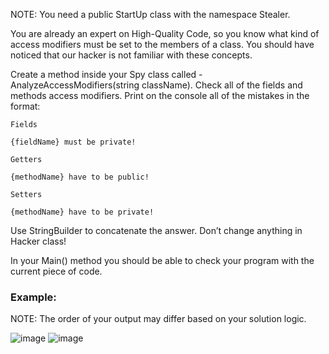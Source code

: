 NOTE: You need a public StartUp class with the namespace Stealer.

You are already an expert on High-Quality Code, so you know what kind of access modifiers must be set to the members of a class. You should have noticed that our hacker is not familiar with these concepts.

Create a method inside your Spy class called - AnalyzeAccessModifiers(string className). Check all of the fields and methods access modifiers. Print on the console all of the mistakes in the format:

	Fields
  
   	{fieldName} must be private!
    
	Getters
  
  	{methodName} have to be public!
    
	Setters 
  
  	{methodName} have to be private!

Use StringBuilder to concatenate the answer. Don’t change anything in Hacker class!

In your Main() method you should be able to check your program with the current piece of code.

### Example:

NOTE: The order of your output may differ based on your solution logic.

![image](https://user-images.githubusercontent.com/45227327/226309302-5ca83ae2-d773-4f0f-9079-d1fc82278d84.png)
![image](https://user-images.githubusercontent.com/45227327/226310080-fc116e56-1a3d-49a8-8a6d-ef43cb1bf729.png)
